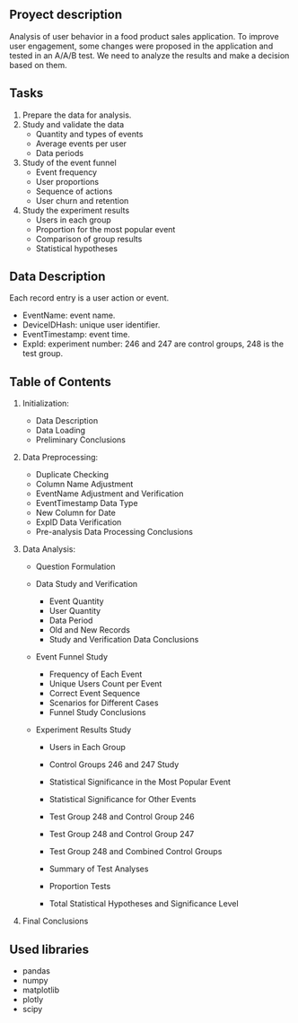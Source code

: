 ## Proyect description

Analysis of user behavior in a food product sales application.
To improve user engagement, some changes were proposed in the application and tested in an A/A/B test. We need to analyze the results and make a decision based on them.

## Tasks

1. Prepare the data for analysis.
2. Study and validate the data
   - Quantity and types of events
   - Average events per user
   - Data periods
3. Study of the event funnel
   - Event frequency
   - User proportions
   - Sequence of actions
   - User churn and retention
4. Study the experiment results
   - Users in each group
   - Proportion for the most popular event
   - Comparison of group results
   - Statistical hypotheses

## Data Description

Each record entry is a user action or event.

- EventName: event name.
- DeviceIDHash: unique user identifier.
- EventTimestamp: event time.
- ExpId: experiment number: 246 and 247 are control groups, 248 is the test group.

## Table of Contents

 1. Initialization:
    - Data Description
    - Data Loading
    - Preliminary Conclusions
    
 2. Data Preprocessing:
    - Duplicate Checking
    - Column Name Adjustment
    - EventName Adjustment and Verification
    - EventTimestamp Data Type
    - New Column for Date
    - ExpID Data Verification
    - Pre-analysis Data Processing Conclusions
 
 3. Data Analysis:
    - Question Formulation
    
    - Data Study and Verification
        - Event Quantity
        - User Quantity
        - Data Period
        - Old and New Records
        - Study and Verification Data Conclusions
        
    - Event Funnel Study
        - Frequency of Each Event
        - Unique Users Count per Event
        - Correct Event Sequence
        - Scenarios for Different Cases
        - Funnel Study Conclusions
    
    - Experiment Results Study
        - Users in Each Group
        - Control Groups 246 and 247 Study
        - Statistical Significance in the Most Popular Event
        - Statistical Significance for Other Events
        - Test Group 248 and Control Group 246
        - Test Group 248 and Control Group 247
        - Test Group 248 and Combined Control Groups
        - Summary of Test Analyses
        
        - Proportion Tests
        - Total Statistical Hypotheses and Significance Level

 4. Final Conclusions

## Used libraries

- pandas
- numpy
- matplotlib
- plotly
- scipy
